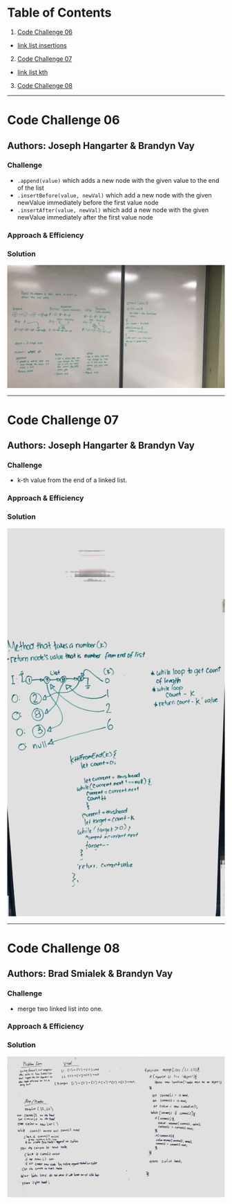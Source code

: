 # Table of Contents

1. [Code Challenge 06](#Code-Challenge-06)
  * [link list insertions](https://github.com/KlNGU/data-structures-and-algorithms/blob/master/Data-Structures/linked-list/linked-list.js)
2. [Code Challenge 07](#Code-Challenge-07)
  * [link list kth](https://github.com/KlNGU/data-structures-and-algorithms/blob/master/Data-Structures/linked-list/linked-list.js)
3. [Code Challenge 08](#Code-Challenge_08)

---

# Code Challenge 06

## Authors: Joseph Hangarter & Brandyn Vay

### Challenge
* `.append(value)` which adds a new node with the given value to the end of the list
* `.insertBefore(value, newVal)` which add a new node with the given newValue immediately before the first value node
* `.insertAfter(value, newVal)` which add a new node with the given newValue immediately after the first value node

### Approach & Efficiency

### Solution
![Code Challenge 6](./assets/whiteboard-img/Code-Challenge-06.JPG)

---

# Code Challenge 07

## Authors: Joseph Hangarter & Brandyn Vay

### Challenge
* k-th value from the end of a linked list.

### Approach & Efficiency

### Solution
![Code Challenge 7](./assets/whiteboard-img/Code-Challenge-07.jpeg)

---

# Code Challenge 08

## Authors: Brad Smialek & Brandyn Vay

### Challenge
* merge two linked list into one.

### Approach & Efficiency

### Solution
![Code Challenge 8](./assets/whiteboard-img/Code-Challenge-08.JPG)
